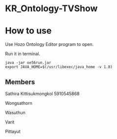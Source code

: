 # KR_Ontology-TVShow

# How to use

Use Hozo Ontology Editor program to open.

Run it in terminal.

```
java -jar oe56run.jar
export JAVA_HOME=$(/usr/libexec/java_home -v 1.8)
```

## Members

Sathira Kittisukmongkol 5910545868

Wongsathorn

Wasuthun

Varit

Pittayut
